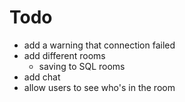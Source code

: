 # Todo
- add a warning that connection failed
- add different rooms
    - saving to SQL rooms
- add chat
- allow users to see who's in the room